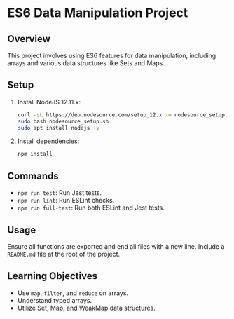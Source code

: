 # ES6 Data Manipulation Project

## Overview

This project involves using ES6 features for data manipulation, including arrays and various data structures like Sets and Maps.

## Setup

1. Install NodeJS 12.11.x:
   ```sh
   curl -sL https://deb.nodesource.com/setup_12.x -o nodesource_setup.sh
   sudo bash nodesource_setup.sh
   sudo apt install nodejs -y
   ```

2. Install dependencies:
   ```sh
   npm install
   ```

## Commands

- `npm run test`: Run Jest tests.
- `npm run lint`: Run ESLint checks.
- `npm run full-test`: Run both ESLint and Jest tests.

## Usage

Ensure all functions are exported and end all files with a new line. Include a `README.md` file at the root of the project.

## Learning Objectives

- Use `map`, `filter`, and `reduce` on arrays.
- Understand typed arrays.
- Utilize Set, Map, and WeakMap data structures.
